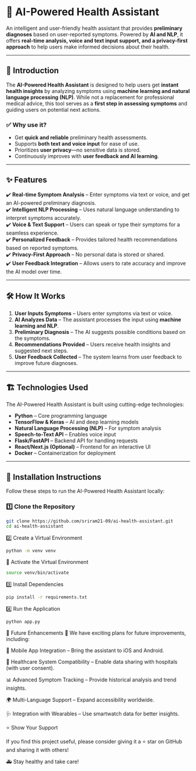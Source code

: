 # 🤖 AI-Powered Health Assistant  

An intelligent and user-friendly health assistant that provides **preliminary diagnoses** based on user-reported symptoms. Powered by **AI and NLP**, it offers **real-time analysis, voice and text input support, and a privacy-first approach** to help users make informed decisions about their health.

---

## 🚀 Introduction  

The **AI-Powered Health Assistant** is designed to help users get **instant health insights** by analyzing symptoms using **machine learning and natural language processing (NLP)**. While not a replacement for professional medical advice, this tool serves as a **first step in assessing symptoms** and guiding users on potential next actions.  

### ✅ Why use it?
- Get **quick and reliable** preliminary health assessments.
- Supports **both text and voice input** for ease of use.
- Prioritizes **user privacy**—no sensitive data is stored.
- Continuously improves with **user feedback and AI learning**.

---

## ✨ Features  

✔️ **Real-time Symptom Analysis** – Enter symptoms via text or voice, and get an AI-powered preliminary diagnosis.  
✔️ **Intelligent NLP Processing** – Uses natural language understanding to interpret symptoms accurately.  
✔️ **Voice & Text Support** – Users can speak or type their symptoms for a seamless experience.  
✔️ **Personalized Feedback** – Provides tailored health recommendations based on reported symptoms.  
✔️ **Privacy-First Approach** – No personal data is stored or shared.  
✔️ **User Feedback Integration** – Allows users to rate accuracy and improve the AI model over time.  

---

## 🛠 How It Works  

1. **User Inputs Symptoms** – Users enter symptoms via text or voice.  
2. **AI Analyzes Data** – The assistant processes the input using **machine learning and NLP**.  
3. **Preliminary Diagnosis** – The AI suggests possible conditions based on the symptoms.  
4. **Recommendations Provided** – Users receive health insights and suggested next steps.  
5. **User Feedback Collected** – The system learns from user feedback to improve future diagnoses.  

---

## 🏗️ Technologies Used  

The AI-Powered Health Assistant is built using cutting-edge technologies:  

- **Python** – Core programming language  
- **TensorFlow & Keras** – AI and deep learning models  
- **Natural Language Processing (NLP)** – For symptom analysis  
- **Speech-to-Text API** – Enables voice input  
- **Flask/FastAPI** – Backend API for handling requests  
- **React/Next.js (Optional)** – Frontend for an interactive UI  
- **Docker** – Containerization for deployment  

---

## 🔧 Installation Instructions  

Follow these steps to run the AI-Powered Health Assistant locally:

### 1️⃣ Clone the Repository  
```bash
git clone https://github.com/sriram21-09/ai-health-assistant.git
cd ai-health-assistant
```
2️⃣ Create a Virtual Environment
```bash
python -m venv venv
```
🔹 Activate the Virtual Environment
```bash
source venv/bin/activate
```
3️⃣ Install Dependencies
```bash
pip install -r requirements.txt
```
4️⃣ Run the Application
```bash
python app.py
```
🔮 Future Enhancements
🚀 We have exciting plans for future improvements, including:

📱 Mobile App Integration – Bring the assistant to iOS and Android.

🏥 Healthcare System Compatibility – Enable data sharing with hospitals (with user consent).

📊 Advanced Symptom Tracking – Provide historical analysis and trend insights.

🌍 Multi-Language Support – Expand accessibility worldwide.

🩺 Integration with Wearables – Use smartwatch data for better insights.

⭐ Show Your Support

If you find this project useful, please consider giving it a ⭐ star on GitHub and sharing it with others!

🚑 Stay healthy and take care!
